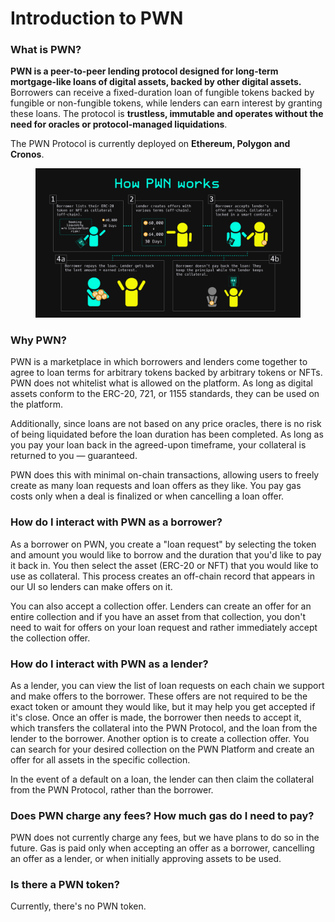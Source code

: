 # Introduction to PWN

### What is PWN?&#x20;

**PWN is a peer-to-peer lending protocol designed for long-term mortgage-like loans of digital assets, backed by other digital assets.** Borrowers can receive a fixed-duration loan of fungible tokens backed by fungible or non-fungible tokens, while lenders can earn interest by granting these loans. The protocol is **trustless, immutable and operates without the need for oracles or protocol-managed liquidations**.

The PWN Protocol is currently deployed on **Ethereum, Polygon and Cronos**.

<figure><img src=".gitbook/assets/image.png" alt=""><figcaption></figcaption></figure>

### Why PWN?&#x20;

PWN is a marketplace in which borrowers and lenders come together to agree to loan terms for arbitrary tokens backed by arbitrary tokens or NFTs. PWN does not whitelist what is allowed on the platform. As long as digital assets conform to the ERC-20, 721, or 1155 standards, they can be used on the platform.

Additionally, since loans are not based on any price oracles, there is no risk of being liquidated before the loan duration has been completed. As long as you pay your loan back in the agreed-upon timeframe, your collateral is returned to you — guaranteed.

PWN does this with minimal on-chain transactions, allowing users to freely create as many loan requests and loan offers as they like. You pay gas costs only when a deal is finalized or when cancelling a loan offer.&#x20;

### How do I interact with PWN as a borrower?&#x20;

As a borrower on PWN, you create a "loan request" by selecting the token and amount you would like to borrow and the duration that you'd like to pay it back in. You then select the asset (ERC-20 or NFT) that you would like to use as collateral. This process creates an off-chain record that appears in our UI so lenders can make offers on it.

You can also accept a collection offer. Lenders can create an offer for an entire collection and if you have an asset from that collection, you don't need to wait for offers on your loan request and rather immediately accept the collection offer.&#x20;

### How do I interact with PWN as a lender?&#x20;

As a lender, you can view the list of loan requests on each chain we support and make offers to the borrower. These offers are not required to be the exact token or amount they would like, but it may help you get accepted if it's close. Once an offer is made, the borrower then needs to accept it, which transfers the collateral into the PWN Protocol, and the loan from the lender to the borrower. Another option is to create a collection offer. You can search for your desired collection on the PWN Platform and create an offer for all assets in the specific collection.

In the event of a default on a loan, the lender can then claim the collateral from the PWN Protocol, rather than the borrower.&#x20;

### Does PWN charge any fees? How much gas do I need to pay?&#x20;

PWN does not currently charge any fees, but we have plans to do so in the future. Gas is paid only when accepting an offer as a borrower, cancelling an offer as a lender, or when initially approving assets to be used.&#x20;

### Is there a PWN token?&#x20;

Currently, there's no PWN token.
